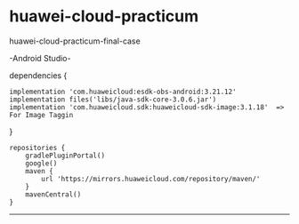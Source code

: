 # huawei-cloud-practicum
huawei-cloud-practicum-final-case

-Android Studio-

   dependencies {
   
    implementation 'com.huaweicloud:esdk-obs-android:3.21.12'
    implementation files('libs/java-sdk-core-3.0.6.jar')
    implementation 'com.huaweicloud.sdk:huaweicloud-sdk-image:3.1.18'  => For Image Taggin
    
}

    repositories {
        gradlePluginPortal()
        google()
        maven {
            url 'https://mirrors.huaweicloud.com/repository/maven/'
        }
        mavenCentral()
    }


---------------------------------------


        
        
